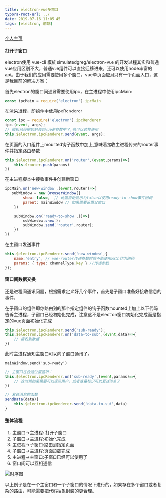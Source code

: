 ```yaml
---
title: electron-vue多窗口
typora-root-url: ../
date: 2019-07-16 11:05:45
tags: [electron, 前端]
---
```


[个人主页](https://lzlz000.github.io)

#### 打开子窗口

electron使用 vue-cli 模板 simulatedgreg/electron-vue 的开发过程其实和普通vue应用区别不大，普通vue组件可以直接迁移进来，还可以使用node丰富的api。由于我们的应用需要使用多个窗口，vue单页面应用只有一个页面入口，这是我目前的解决方案：

首先electron的窗口间通讯需要使用ipc，在主进程中使用ipcMain:

```js
const ipcMain = require('electron').ipcMain
```

在渲染进程，即组件中使用ipcRenderer

```js
const ipc = require('electron').ipcRenderer
ipc.(event, args);
// 模板已经把它封装到vue的参数中了,也可以这样使用
this.$electron.ipcRenderer.send(event, args);
```



在页面的入口组件上mounted钩子函数中加上,意味着接收主进程传来的router事件并指定路由参数

```js
this.$electron.ipcRenderer.on('router',(event,params)=>{
    this.$router.push(params)
})
```

在主进程脚本中接收事件并创建新窗口

```js
ipcMain.on('new-window',(event,router)=>{
   subWindow = new BrowserWindow({
        show: false,  // 设置自动显示为false以使用ready-to-show事件回调
        parent: mainWindow // 如果需要设置父窗口
    })	

    subWindow.on('ready-to-show',()=>{
        subWindow.show();
        subWindow.send('router',router); 
    })
})
```

在主窗口发送事件

```js
this.$electron.ipcRenderer.send('new-window',{
    name:'entry', // vue-router传递参数时候不能使用path作为路径
    params: { type: channelType.key } //传递参数
});
```

#### 窗口间数据交换

还是进程间通讯问题，根据需求定义好几个事件，首先是子窗口准备好接收信息的事件，

在子窗口的组件即你路由到的那个指定组件的钩子函数mounted上加上以下代码告诉主进程，子窗口已经初始化完成，注意这不是electron窗口初始化完成而是指定的vue页面初始化完成

```js
this.$electron.ipcRenderer.send('sub-ready'); 
this.$electron.ipcRenderer.on('data-to-sub',(event,data)=>{
    // 接收到数据
})
```

此时主进程通知主窗口可以向子窗口通讯了。

```
mainWindow.send('sub-ready')
```

```js
// 主窗口在合适位置监听：
this.$electron.ipcRenderer.on('sub-ready',(event,params)=>{
    // 这时候如果需要可以提示用户，或者变量标识可以发送消息了
})

// 发送消息的函数
sendData(data){
    this.$electron.ipcRenderer.send('data-to-sub',data)
}
```

#### 整体流程

1. 主窗口->主进程: 打开子窗口 
2. 子窗口->主进程:初始化完成
3. 主进程->子窗口:路由到指定页面
4. 子窗口->主进程:页面加载完成
5. 主进程->主窗口:子窗口已经可以使用了
6. 窗口间可以互相通信

![时序图](/images/1563257647260.png)

以上例子是在一个主窗口和一个子窗口的情况下进行的，如果存在多个窗口或者复杂的路由，可能需要把代码抽象封装的更合理。